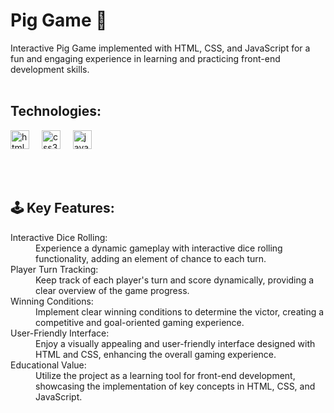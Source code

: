 # Pig Game 🎲
Interactive Pig Game implemented with HTML, CSS, and JavaScript for a fun and engaging experience in learning and practicing front-end development skills.
<br>
<br>

## Technologies:
<p> <img src="https://cdn.jsdelivr.net/gh/devicons/devicon/icons/html5/html5-original.svg" height="30" alt="html5 logo"  />
  <img width="12" />
  <img src="https://cdn.jsdelivr.net/gh/devicons/devicon/icons/css3/css3-original.svg" height="30" alt="css3 logo"  />
  <img width="12" />
  <img src="https://cdn.jsdelivr.net/gh/devicons/devicon/icons/javascript/javascript-original.svg" height="30" alt="javascript logo"  /></p>

<br>
<br>

## 🕹️ Key Features:

<dl>
  <dt>Interactive Dice Rolling:</dt>
  <dd>Experience a dynamic gameplay with interactive dice rolling functionality, adding an element of chance to each turn.</dd>
  <dt>Player Turn Tracking:</dt>
  <dd>Keep track of each player's turn and score dynamically, providing a clear overview of the game progress.</dd>
  <dt>Winning Conditions:</dt>
  <dd>Implement clear winning conditions to determine the victor, creating a competitive and goal-oriented gaming experience.</dd>
  <dt>User-Friendly Interface:</dt>
  <dd> Enjoy a visually appealing and user-friendly interface designed with HTML and CSS, enhancing the overall gaming experience.</dd>
  <dt>Educational Value:</dt>
  <dd>Utilize the project as a learning tool for front-end development, showcasing the implementation of key concepts in HTML, CSS, and JavaScript.</dd> 
</dl>
 
